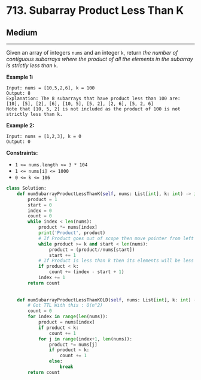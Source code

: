 # 713. Subarray Product Less Than K

## Medium

***

Given an array of integers `nums` and an integer `k`, return _the number of contiguous subarrays where the product of all the elements in the subarray is strictly less than_ `k`.

&#x20;

**Example 1:**

```
Input: nums = [10,5,2,6], k = 100
Output: 8
Explanation: The 8 subarrays that have product less than 100 are:
[10], [5], [2], [6], [10, 5], [5, 2], [2, 6], [5, 2, 6]
Note that [10, 5, 2] is not included as the product of 100 is not strictly less than k.
```

**Example 2:**

```
Input: nums = [1,2,3], k = 0
Output: 0
```

&#x20;

**Constraints:**

* `1 <= nums.length <= 3 * 104`
* `1 <= nums[i] <= 1000`
* `0 <= k <= 106`

```python
class Solution:
    def numSubarrayProductLessThanK(self, nums: List[int], k: int) -> int:
        product = 1
        start = 0
        index = 0
        count = 0
        while index < len(nums):
            product *= nums[index]
            print('Product', product)
            # If Product goes out of scope then move pointer from left until product is in range
            while product >= k and start < len(nums):
                product = (product//nums[start])
                start += 1
            # If Product is less than k then its elements will be less than K :D
            if product < k:
                count += (index - start + 1)
            index += 1
        return count
        
        
    def numSubarrayProductLessThanKOLD(self, nums: List[int], k: int) -> int:
        # Got TTL With this : O(n^2)
        count = 0
        for index in range(len(nums)):
            product = nums[index]
            if product < k:
                count += 1
            for j in range(index+1, len(nums)):
                product *= nums[j]
                if product < k:
                    count += 1
                else:
                    break
        return count
                
```
